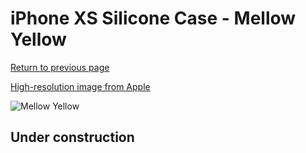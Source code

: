 # iPhone XS Silicone Case - Mellow Yellow

[Return to previous page](/iphone_x)

[High-resolution image from Apple](https://store.storeimages.cdn-apple.com/8756/as-images.apple.com/is/MUJR2?wid=4500&hei=4500&fmt=png)

<div style="width: 500px"><img src="/everyphone/MUJR2.png" alt="Mellow Yellow"></div>

## Under construction
